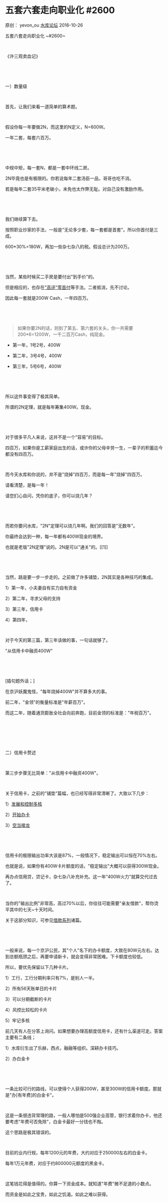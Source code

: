 # 五套六套走向职业化 \#2600

原创： yevon\_ou [水库论坛](/) 2016-10-26

五套六套走向职业化 ~\#2600~

 

《许三观卖血记》

 

 

一）数量级

 

首先，让我们来看一道简单的算术题。

 

假设你每一年要做2N，而这里的N定义，N=600W。

一年二套，每套六百万。

 

 

中规中矩，每一套N，都是一套中环线二房。

2N毕竟也是有极限的。你若说每年二套汤臣一品，哥哥也吃不消。

若是每年二套35平米老破小，未免也太作弊无耻。对自己没有激励作用。

 

 

我们继续算下去。

按照职业炒家的手法，一般是"无论多少套，每一套都是首套"。所以你首付是三成。

600\*30%=180W，再加一些杂七杂八的税。假设总计为200万。

 

 

当然，某些时候买二手房是要付出"到手价"的。

但是相应的，也存在["高评"零首付](http://mp.weixin.qq.com/s?__biz=MzAxNTMxMTc0MA==&mid=2651014886&idx=1&sn=fc7eb2dec44a760322d095087a44190e&scene=21#wechat_redirect)等手法。二者抵消，先不讨论。

因此每一套就是200W Cash，一年四百万。

 

 

> 如果你要2N的话，则到了第五、第六套的关头，你一共需要200\*6=1200W，一千二百万Cash，纯现金。

-   第一年，1号2号，400W

-   第二年，3号4号，400W

-   第三年，5号6号，400W

 

 

所以这件事变得了极其简单。

所谓的2N定理，就是每年筹集400W。现金。

 

 

对于很多平凡人来说，这并不是一个"容易"的目标。

四百万，如果你是工薪家庭出生的话，或许你的父母辛劳一生，一辈子的积蓄迄今都没有四百万。

 

而今天水库和你说的，并不是"烧掉"四百万，而是每一年"烧掉"四百万。

请看清楚，是每一年！

请您扪心自问，凭你的底子，你可以烧几年？

 

 

而若你要问水库，"2N"定理可以烧几年啊。我们的回答是"无数年"。

你最终会达到一种，每一年都有400W现金的境界。

也就是老版"2N定理"说的。2N是可以"通关"的。[\[1\]]

 

 

当然，路是要一步一步走的。之前做了许多铺垫，2N其实是各种技巧的集成。

1）第一年，小夫妻自有实力自有资金

2）第二年，寻求父母的支持

3）第三年，信用卡

4）第四年，

 

对于今天的第三篇，第三年该做的事，一句话就够了。

"从信用卡中融资400W"

 

 

[插句题外话；]

在京沪妖魔鬼怪，"每年烧掉400W"并不算多大的事。

前二年，"金领"的衡量标准是"年薪百万"。

而这二年，随着通货膨胀全社会向前奔跑，目前金领的标准是："年税百万"。

 

 

 

二）信用卡赘述

 

第三步步骤无比简单："从信用卡中融资400W"。

 

关于信用卡，之前的"铺垫"篇幅，也已经写得非常清晰了。大致以下几步：

1）[发展和控制多核](http://mp.weixin.qq.com/s?__biz=MzAxNTMxMTc0MA==&mid=2651015036&idx=1&sn=28bf940d3297e386985c0de5697d85e7&scene=21#wechat_redirect)

2）[开始办卡](http://mp.weixin.qq.com/s?__biz=MzAxNTMxMTc0MA==&mid=2651014740&idx=1&sn=109ed5aaa66bb2495311ec553c16209b&scene=21#wechat_redirect)

3）[空当接龙](http://mp.weixin.qq.com/s?__biz=MzAxNTMxMTc0MA==&mid=2651014760&idx=1&sn=3082d0dd2433468e0663480e7478c7f0&scene=21#wechat_redirect)

 

 

信用卡的极限输出功率大该是87%，一般情况下，稳定输出可以恒在70%左右。

也就是说，如果你有400W卡片额度的话，"稳定输出"大概可以获得300W现金。

再办点信用贷，贷记卡，杂七杂八补充补充。这一年"400W火力"就算交代过去了。

 

当你的"输出比例"非常高，高过70%以后，你往往可能需要"亲友借款"，帮你烫平其中的七天\~十天时间。

关于这部分知识，可参见[借款系列](http://mp.weixin.qq.com/s?__biz=MzAxNTMxMTc0MA==&mid=2651014992&idx=1&sn=a3de87a7e243aa847c07358747eab4b8&scene=21#wechat_redirect)诸篇。

 

 

一般来说，每一个京沪公民，其"个人"名下的办卡额度，大致在80W元左右。达到总额瓶颈之后，再要申请新卡，就会变得非常困难。下卡额度也较低。

所以，要优先保留以下几种卡片。

1）工行，工行分期利率只有7%，是别人一半。

2）所有56天账单日的卡片

3）可以分期截断的卡片

4）风控比较松的卡片

5）牢记多核

前几天有人在分答上询问。如果想要办理高额度信用卡，还有什么渠道可走。答案主要有二条线；

1）水库衍生出了乐赫，西点，融融等组织。深耕办卡技巧。

2）办白金卡

 

 

一条比较可行的路线，可以使得个人获得200W，甚至300W的信用卡额度。那就是"办[有年费]的白金卡"。

 

这是一条很违背常理的路，一般人哪怕是500强企业高管，银行求着你办卡，他还要考虑"年费可否免除"，白金卡最好一分钱也不掏。

这个思路是极其错误的。

 

目前的业内行规，每年1200元的年费，大约对应于250000左右的白金卡。

每年1万元年费，对应于约800000元额度的黑金卡。

 

这笔钱花得是值得的。你算一下资金成本。就知道"年费"微不足道的小数点。

而资金是如此之宝贵，如此之饥渴。如此之难以获得。

 

 

 

一般情况下，如果银行允许你办"有年费的白金卡"，一定不要拒绝。这一类的卡往往额度很高，而且非常不容易封卡。

你只要几张二三十万的卡，就可以轻易地突破"总额度天花板"。

 

唯一可惜的是，炒楼客往往都是银行账户赤贫。根本没钱做"理财""定存"积攒人品。

黑金卡的邀请办卡客户，从来不是我们。

 

 

 

三）职业化

 

以上都是之前已经介绍过的知识，我们再提出重述一遍意义何在。

在于告诉我们，从第六套开始，这是一个"分水岭"。

从"玩票"到"职业炒家"的分水岭。

 

信用卡这一行，有一句老话，叫做"一日套卡，一世套卡"。

信用卡套卡，他几乎违背了所有的"财务会计准则"。

 

为什么，因为它是典型的"短债长投"。再典型不过了。

而"短债长投"名声之臭，害死了多少人。搜搜百度满目苍夷。

 

 

如果我们说2N，第一年，烧光了你自己的所有血肉。

第二年，烧光了你父母的所有血肉。

喘息未定，上一套房子刚刚拿到产证。一转眼又快到December，又要开始为下一年的2N而奔波。

 

你在内心呐喊，"真的没有钱了，每一分零钱罐都搜刮光了"。

按照"[资金分层](http://mp.weixin.qq.com/s?__biz=MzAxNTMxMTc0MA==&mid=2651014871&idx=1&sn=334c79cfb99af14d8919b3220b7f2956&scene=21#wechat_redirect)"，初级一级资金都用光了。

现在有一个魔鬼，在你耳边偷偷告诉你"信用卡"。

 

 

 

"信用卡"，这三个字实在是太邪恶，太邪恶，太邪恶了。

一旦你上了"炒楼"这趟战车，你可是不容易下车的。因为高昂的交易成本，为了利润最大化，为了囤货长持。

你很有可能一笔单子做五六年，七八年，十年。

 

 

而这个十年"苦难岁月"，都是用56天的短期资金堆起来的呀！

你自己想想，56天和10年之间的差距有多大，有多远。

 

你要靠3万，5万，56天的短期资金。堆起400W的大厦，进而撬动600W\*2的资产。

从三五万到一千二百万，这是一个何等宏大的工程！

 

 

管理50张信用卡，是一件非常非常辛苦的事。遇上POS机管理严格，银行风控加深，更是让你想死的心都有。

而你的心，就在一轮轮沸水烫刷的刮拂下，伤了又伤，伤了又伤。

 

"办信用卡买房子"这条路说起来每一个人都会走。

可真正能走下去的，一个二个连都没有。

因为实在太痛苦，太凄惨，太悲惨。

 

上了贼船不能下，要一直耗十年啊！

说起来都是线，做起来都是泪

 

 

 

另一方面，"限购，限贷"也会给2N制造非常大的麻烦。

以一个典型的上海人家庭为例。我们一般认为有6房票。是丈夫，妻子，爷爷，奶奶，岳父，岳母。

 

这意味着，如果你要彻底利用到这6张房票的话。则不仅你夫妻双方要离婚，你的父母，配偶的父母，都需要离婚。

这事听起来很容易。可是你真的要做的话，你自己设想一下，谁来开口劝你岳父母离婚？

 

万一家族比较大，还有小姨，小姑，舅舅，弟妹之类的。亲戚们的议论纷纷，群众压力又如何克服？

 

 

当你买第一，二，三，四套时，很多人是可以抱着一种"玩票"的心态的。

简单说就是家里闲钱多，买房子不费力。随随便便把纸币换成砖头好了。

 

可是当你买第五，第六套时，你一定是以一种"专业"的态度。把"持续买房"当成一种事业来做。

 

不仅仅是财务上，信用卡融资要走出"业余和专业"的分水岭。

而且在家庭事务，在对待房产的态度上，也要走出"业余和专业"的分水岭。

 

 

在我们见过的圈子中，有让自己弟弟离婚，让弟媳妇和LG结婚的。

有小姨和网友父亲结婚的。

有"二斤离婚证"的。

 

按照大姐大的说法："什么叫革命友谊。革命友谊就是咱俩结过婚！"

 

 

 

四）结语

 

这是你的第三年，你烧掉了第三个400W。

与资产相对应的，是你的负债超过2500W，月供超过15W。

 

 

尤其是第三年，第三年你已经没有"本金"了。所有的投资"头三尾七"全部都是借的。

债务急剧增长，窟窿急剧增长。

 

你感觉疼痛，锥心刺骨般的痛。巨大的压力压在心头喘不过气来。每次想想如山巨额债务，好好的人不做偏去做鬼。

 

 

不知道多少人有《许三观卖血记》中的感受。[\[2\]]

护士抽了你200cc，400cc，你看着护士，咬了咬牙，摇摇头。

 

于是护士把粗大的针管再插进你的静脉，你感觉整个血管都瘪下去了，铁管粗得可怕。

心空空荡荡在飘，骨髓仿佛被抽空。只有黑色的血液，妖异而迟缓，默默地流进针管。

于是你想哭。

 

别急，600cc抽完，再抽800cc.

 

 

 

(yevon\_ou\@163.com，2016年10月25日晚)

 

 

 

 

[\[1\]]《浅谈2N定理》http://www.shuiku.net/forum.php?mod=viewthread&tid=11285

[\[2\]]京东有售，18元
